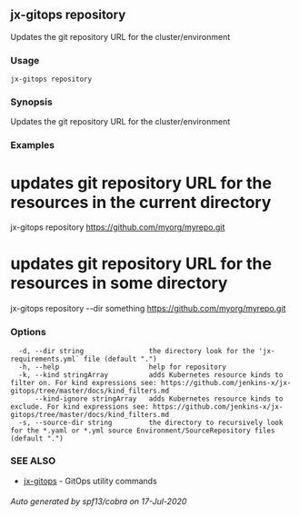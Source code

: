 ## jx-gitops repository

Updates the git repository URL for the cluster/environment

### Usage

```
jx-gitops repository
```

### Synopsis

Updates the git repository URL for the cluster/environment

### Examples

  # updates git repository URL for the resources in the current directory
  jx-gitops repository https://github.com/myorg/myrepo.git
  # updates git repository URL for the resources in some directory
  jx-gitops repository --dir something https://github.com/myorg/myrepo.git

### Options

```
  -d, --dir string                the directory look for the 'jx-requirements.yml` file (default ".")
  -h, --help                      help for repository
  -k, --kind stringArray          adds Kubernetes resource kinds to filter on. For kind expressions see: https://github.com/jenkins-x/jx-gitops/tree/master/docs/kind_filters.md
      --kind-ignore stringArray   adds Kubernetes resource kinds to exclude. For kind expressions see: https://github.com/jenkins-x/jx-gitops/tree/master/docs/kind_filters.md
  -s, --source-dir string         the directory to recursively look for the *.yaml or *.yml source Environment/SourceRepository files (default ".")
```

### SEE ALSO

* [jx-gitops](jx-gitops.md)	 - GitOps utility commands

###### Auto generated by spf13/cobra on 17-Jul-2020
